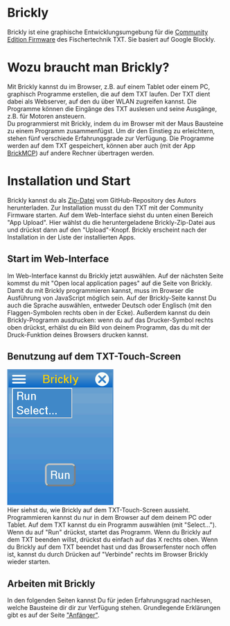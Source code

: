# Brickly
Brickly ist eine graphische Entwicklungsumgebung für die [Community Edition Firmware](https://github.com/ftCommunity/ftcommunity-TXT) des Fischertechnik TXT. Sie basiert auf Google Blockly.  

# Wozu braucht man Brickly?  
Mit Brickly kannst du im Browser, z.B. auf einem Tablet oder einem PC, graphisch Programme erstellen, die auf dem TXT laufen. Der TXT dient dabei als Webserver, auf den du über WLAN zugreifen kannst. Die Programme können die Eingänge des TXT auslesen und seine Ausgänge, z.B. für Motoren ansteuern.    
Du programmierst mit Brickly, indem du im Browser mit der Maus Bausteine zu einem Programm zusammenfügst. Um dir den Einstieg zu erleichtern, stehen fünf verschiede Erfahrungsgrade zur Verfügung. Die Programme werden auf dem TXT gespeichert, können aber auch (mit der App [BrickMCP](https://github.com/ftCommunity/ftcommunity-apps/blob/master/packages/BrickMCP.zip)) auf andere Rechner übertragen werden.  

# Installation und Start  
Brickly kannst du als [Zip-Datei](https://github.com/harbaum/cfw-apps/blob/master/packages/brickly.zip) vom GitHub-Repository des Autors herunterladen. Zur Installation musst du den TXT mit der Community Firmware starten. Auf dem Web-Interface siehst du unten einen Bereich "App Upload". Hier wählst du die heruntergeladene Brickly-Zip-Datei aus und drückst dann auf den "Upload"-Knopf. Brickly erscheint nach der Installation in der Liste der installierten Apps.  

## Start im Web-Interface  
Im Web-Interface kannst du Brickly jetzt auswählen. Auf der nächsten Seite kommst du mit "Open local application pages" auf die Seite von Brickly. Damit du mit Brickly programmieren kannst, muss im Browser die Ausführung von JavaScript möglich sein. Auf der Brickly-Seite kannst Du auch die Sprache auswählen, entweder Deutsch oder Englisch (mit den Flaggen-Symbolen rechts oben in der Ecke). Außerdem kannst du dein Brickly-Programm ausdrucken: wenn du auf das Drucker-Symbol rechts oben drückst, erhälst du ein Bild von deinem Programm, das du mit der Druck-Funktion deines Browsers drucken kannst.  

## Benutzung auf dem TXT-Touch-Screen  
![TXT: Brickly](/de/brickly/TXT_Brickly.png)  
Hier siehst du, wie Brickly auf dem TXT-Touch-Screen aussieht. Programmieren kannst du nur in dem Browser auf dem deinem PC oder Tablet. Auf dem TXT kannst du ein Programm auswählen (mit "Select..."). Wenn du auf "Run" drückst, startet das Programm. Wenn du Brickly auf dem TXT beenden willst, drückst du einfach auf das X rechts oben. Wenn du Brickly auf dem TXT beendet hast und das Browserfenster noch offen ist, kannst du durch Drücken auf "Verbinde" rechts im Browser Brickly wieder starten.    

## Arbeiten mit Brickly  
In den folgenden Seiten kannst Du für jeden Erfahrungsgrad nachlesen, welche Bausteine dir dir zur Verfügung stehen. Grundlegende Erklärungen gibt es auf der Seite ["Anfänger"](/de/brickly/level-1.md).  
